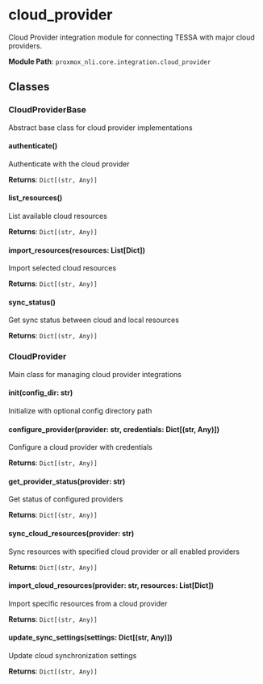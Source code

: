 # cloud_provider

Cloud Provider integration module for connecting TESSA with major cloud providers.

**Module Path**: `proxmox_nli.core.integration.cloud_provider`

## Classes

### CloudProviderBase

Abstract base class for cloud provider implementations

#### authenticate()

Authenticate with the cloud provider

**Returns**: `Dict[(str, Any)]`

#### list_resources()

List available cloud resources

**Returns**: `Dict[(str, Any)]`

#### import_resources(resources: List[Dict])

Import selected cloud resources

**Returns**: `Dict[(str, Any)]`

#### sync_status()

Get sync status between cloud and local resources

**Returns**: `Dict[(str, Any)]`

### CloudProvider

Main class for managing cloud provider integrations

#### __init__(config_dir: str)

Initialize with optional config directory path

#### configure_provider(provider: str, credentials: Dict[(str, Any)])

Configure a cloud provider with credentials

**Returns**: `Dict[(str, Any)]`

#### get_provider_status(provider: str)

Get status of configured providers

**Returns**: `Dict[(str, Any)]`

#### sync_cloud_resources(provider: str)

Sync resources with specified cloud provider or all enabled providers

**Returns**: `Dict[(str, Any)]`

#### import_cloud_resources(provider: str, resources: List[Dict])

Import specific resources from a cloud provider

**Returns**: `Dict[(str, Any)]`

#### update_sync_settings(settings: Dict[(str, Any)])

Update cloud synchronization settings

**Returns**: `Dict[(str, Any)]`


